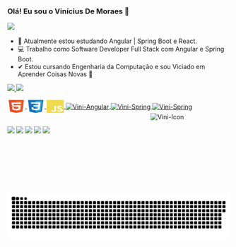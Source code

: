 ### Olá! Eu sou o Vinícius De Moraes 👋

 <img height="180em"  src="https://github.com/viniciusdemoraess.png" />

- 🌱 Atualmente estou estudando Angular | Spring Boot e React.
- 💻 Trabalho como Software Developer Full Stack  com Angular e Spring Boot.
-  ✔ Estou cursando Engenharia da Computação e sou Viciado em Aprender Coisas Novas :rofl:

 <div>
  <a href="https://github.com/viniciusdemoraess">
  <img height="180em" src="https://github-readme-stats.vercel.app/api?username=viniciusdemoraess&theme=merko&include_all_commits=true&count_private=true"/>
  <img height="180em" src="https://github-readme-stats.vercel.app/api/top-langs/?username=viniciusdemoraess&layout=compact&langs_count=7&theme=merko"/>
</div>
<div style="display: inline_block"><br>
  <img align="center" alt="Vini-HTML" height="30" width="40" src="https://raw.githubusercontent.com/devicons/devicon/master/icons/html5/html5-original.svg">
  <img align="center" alt="Vini-CSS" height="30" width="40" src="https://raw.githubusercontent.com/devicons/devicon/master/icons/css3/css3-original.svg">
  <img align="center" alt="Vini-Js" height="30" width="40" src="https://raw.githubusercontent.com/devicons/devicon/master/icons/javascript/javascript-plain.svg">
  <img align="center" alt="Vini-Angular" height="30" width="40" src="https://cdn.jsdelivr.net/gh/devicons/devicon/icons/angularjs/angularjs-original.svg">
  <img align="center" alt="Vini-Spring" height="30" width="40" src="https://cdn.jsdelivr.net/gh/devicons/devicon/icons/spring/spring-original.svg">
  <img align="center" alt="Vini-Spring" height="30" width="40" src="https://cdn.jsdelivr.net/gh/devicons/devicon/icons/flutter/flutter-original.svg" />
 <img align="right" alt="Vini-Icon" height="180" width="180" src="https://cdn.discordapp.com/attachments/503003320533647380/888058802644070510/Webp.net-gifmaker.gif">
  
</div>
  
 ##
 
<div> 
  <a href="https://www.facebook.com/vinicius.demoraes.399" target="_blanck"><img src="https://img.shields.io/badge/Facebook-1877F2?style=for-the-badge&logo=facebook&logoColor=white" target="_blanck"></a>
  <a href="https://instagram.com/dimoraeso" target="_blank"><img src="https://img.shields.io/badge/-Instagram-%23E4405F?style=for-the-badge&logo=instagram&logoColor=white" target="_blank"></a>
 <a href="https://twitter.com/demoraesviniou1?s=08" target="_blanck"><img src="https://img.shields.io/badge/Twitter-1DA1F2?style=for-the-badge&logo=twitter&logoColor=white" target="_blanck"></a>
  <a href="https://www.linkedin.com/in/vinicius-de-moraes-781880185" target="_blank"><img src="https://img.shields.io/badge/-LinkedIn-%230077B5?style=for-the-badge&logo=linkedin&logoColor=white" target="_blank"></a> 
  <a href = "mailto:viniciusdemoraespro@gmail.com"><img src="https://img.shields.io/badge/-Gmail-%23333?style=for-the-badge&logo=gmail&logoColor=white" target="_blank"></a>
  
  ![Snake animation](https://github.com/viniciusdemoraess/viniciusdemoraess/blob/output/github-contribution-grid-snake.svg)
</div>

